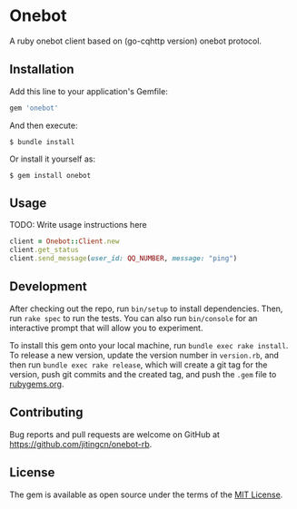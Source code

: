 # Onebot

A ruby onebot client based on (go-cqhttp version) onebot protocol.

## Installation

Add this line to your application's Gemfile:

```ruby
gem 'onebot'
```

And then execute:

    $ bundle install

Or install it yourself as:

    $ gem install onebot

## Usage

TODO: Write usage instructions here

```ruby
client = Onebot::Client.new
client.get_status
client.send_message(user_id: QQ_NUMBER, message: "ping")
```

## Development

After checking out the repo, run `bin/setup` to install dependencies. Then, run `rake spec` to run the tests. You can also run `bin/console` for an interactive prompt that will allow you to experiment.

To install this gem onto your local machine, run `bundle exec rake install`. To release a new version, update the version number in `version.rb`, and then run `bundle exec rake release`, which will create a git tag for the version, push git commits and the created tag, and push the `.gem` file to [rubygems.org](https://rubygems.org).

## Contributing

Bug reports and pull requests are welcome on GitHub at https://github.com/jitingcn/onebot-rb.

## License

The gem is available as open source under the terms of the [MIT License](https://opensource.org/licenses/MIT).

